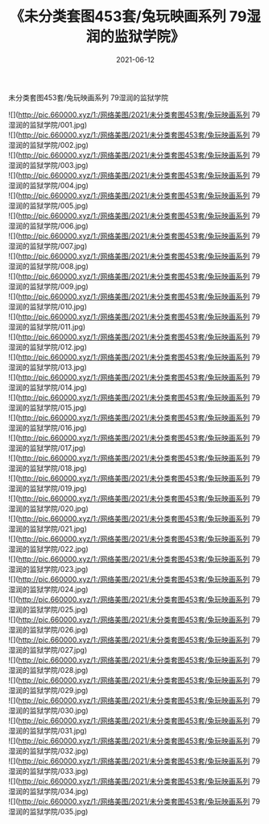 ﻿---
layout: post
title:  《未分类套图453套/兔玩映画系列 79湿润的监狱学院》
date:   2021-06-12
img: http://pic.660000.xyz/1:/网络美图/2021/未分类套图453套/兔玩映画系列 79湿润的监狱学院/000.jpg
categories: [美女, 清纯, 唯美]
---

未分类套图453套/兔玩映画系列 79湿润的监狱学院

 ![](http://pic.660000.xyz/1:/网络美图/2021/未分类套图453套/兔玩映画系列 79湿润的监狱学院/001.jpg) <br>![](http://pic.660000.xyz/1:/网络美图/2021/未分类套图453套/兔玩映画系列 79湿润的监狱学院/002.jpg) <br>![](http://pic.660000.xyz/1:/网络美图/2021/未分类套图453套/兔玩映画系列 79湿润的监狱学院/003.jpg) <br>![](http://pic.660000.xyz/1:/网络美图/2021/未分类套图453套/兔玩映画系列 79湿润的监狱学院/004.jpg) <br>![](http://pic.660000.xyz/1:/网络美图/2021/未分类套图453套/兔玩映画系列 79湿润的监狱学院/005.jpg) <br>![](http://pic.660000.xyz/1:/网络美图/2021/未分类套图453套/兔玩映画系列 79湿润的监狱学院/006.jpg) <br>![](http://pic.660000.xyz/1:/网络美图/2021/未分类套图453套/兔玩映画系列 79湿润的监狱学院/007.jpg) <br>![](http://pic.660000.xyz/1:/网络美图/2021/未分类套图453套/兔玩映画系列 79湿润的监狱学院/008.jpg) <br>![](http://pic.660000.xyz/1:/网络美图/2021/未分类套图453套/兔玩映画系列 79湿润的监狱学院/009.jpg) <br>![](http://pic.660000.xyz/1:/网络美图/2021/未分类套图453套/兔玩映画系列 79湿润的监狱学院/010.jpg) <br>![](http://pic.660000.xyz/1:/网络美图/2021/未分类套图453套/兔玩映画系列 79湿润的监狱学院/011.jpg) <br>![](http://pic.660000.xyz/1:/网络美图/2021/未分类套图453套/兔玩映画系列 79湿润的监狱学院/012.jpg) <br>![](http://pic.660000.xyz/1:/网络美图/2021/未分类套图453套/兔玩映画系列 79湿润的监狱学院/013.jpg) <br>![](http://pic.660000.xyz/1:/网络美图/2021/未分类套图453套/兔玩映画系列 79湿润的监狱学院/014.jpg) <br>![](http://pic.660000.xyz/1:/网络美图/2021/未分类套图453套/兔玩映画系列 79湿润的监狱学院/015.jpg) <br>![](http://pic.660000.xyz/1:/网络美图/2021/未分类套图453套/兔玩映画系列 79湿润的监狱学院/016.jpg) <br>![](http://pic.660000.xyz/1:/网络美图/2021/未分类套图453套/兔玩映画系列 79湿润的监狱学院/017.jpg) <br>![](http://pic.660000.xyz/1:/网络美图/2021/未分类套图453套/兔玩映画系列 79湿润的监狱学院/018.jpg) <br>![](http://pic.660000.xyz/1:/网络美图/2021/未分类套图453套/兔玩映画系列 79湿润的监狱学院/019.jpg) <br>![](http://pic.660000.xyz/1:/网络美图/2021/未分类套图453套/兔玩映画系列 79湿润的监狱学院/020.jpg) <br>![](http://pic.660000.xyz/1:/网络美图/2021/未分类套图453套/兔玩映画系列 79湿润的监狱学院/021.jpg) <br>![](http://pic.660000.xyz/1:/网络美图/2021/未分类套图453套/兔玩映画系列 79湿润的监狱学院/022.jpg) <br>![](http://pic.660000.xyz/1:/网络美图/2021/未分类套图453套/兔玩映画系列 79湿润的监狱学院/023.jpg) <br>![](http://pic.660000.xyz/1:/网络美图/2021/未分类套图453套/兔玩映画系列 79湿润的监狱学院/024.jpg) <br>![](http://pic.660000.xyz/1:/网络美图/2021/未分类套图453套/兔玩映画系列 79湿润的监狱学院/025.jpg) <br>![](http://pic.660000.xyz/1:/网络美图/2021/未分类套图453套/兔玩映画系列 79湿润的监狱学院/026.jpg) <br>![](http://pic.660000.xyz/1:/网络美图/2021/未分类套图453套/兔玩映画系列 79湿润的监狱学院/027.jpg) <br>![](http://pic.660000.xyz/1:/网络美图/2021/未分类套图453套/兔玩映画系列 79湿润的监狱学院/028.jpg) <br>![](http://pic.660000.xyz/1:/网络美图/2021/未分类套图453套/兔玩映画系列 79湿润的监狱学院/029.jpg) <br>![](http://pic.660000.xyz/1:/网络美图/2021/未分类套图453套/兔玩映画系列 79湿润的监狱学院/030.jpg) <br>![](http://pic.660000.xyz/1:/网络美图/2021/未分类套图453套/兔玩映画系列 79湿润的监狱学院/031.jpg) <br>![](http://pic.660000.xyz/1:/网络美图/2021/未分类套图453套/兔玩映画系列 79湿润的监狱学院/032.jpg) <br>![](http://pic.660000.xyz/1:/网络美图/2021/未分类套图453套/兔玩映画系列 79湿润的监狱学院/033.jpg) <br>![](http://pic.660000.xyz/1:/网络美图/2021/未分类套图453套/兔玩映画系列 79湿润的监狱学院/034.jpg) <br>![](http://pic.660000.xyz/1:/网络美图/2021/未分类套图453套/兔玩映画系列 79湿润的监狱学院/035.jpg) <br>